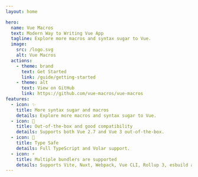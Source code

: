 ```yaml
---
layout: home

hero:
  name: Vue Macros
  text: Modern Way to Writing Vue App
  tagline: Explore more macros and syntax sugar to Vue.
  image:
    src: /logo.svg
    alt: Vue Macros
  actions:
    - theme: brand
      text: Get Started
      link: /guide/getting-started
    - theme: alt
      text: View on GitHub
      link: https://github.com/vue-macros/vue-macros
features:
  - icon: ✨
    title: More syntax sugar and macros
    details: Explore more macros and syntax sugar to Vue.
  - icon: 💚
    title: Out-of-the-box and good compatibility
    details: Supports both Vue 2.7 and Vue 3 out-of-the-box.
  - icon: 🦾
    title: Type Safe
    details: Full TypeScript and Volar support.
  - icon: ⚡️
    title: Multiple bundlers are supported
    details: Supports Vite, Nuxt, Webpack, Vue CLI, Rollup 3, esbuild and more, powered by unplugin.
---
```

